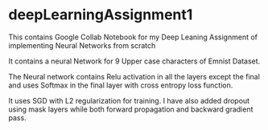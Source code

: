 # deepLearningAssignment1
This contains Google Collab Notebook for my Deep Leaning Assignment of implementing Neural Networks from scratch

It contains a neural Network for 9 Upper case characters of Emnist Dataset.  

The Neural network contains Relu activation in all the layers except the final and uses Softmax in the final layer with cross entropy loss function.

It uses SGD with L2 regularization for training. I have also added dropout using mask layers while both forward propagation and backward gradient pass.  
